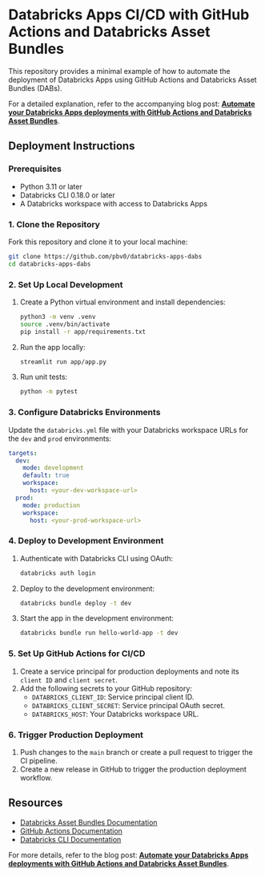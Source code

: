 # Databricks Apps CI/CD with GitHub Actions and Databricks Asset Bundles

This repository provides a minimal example of how to automate the deployment of Databricks Apps using GitHub Actions and Databricks Asset Bundles (DABs).

For a detailed explanation, refer to the accompanying blog post: [**Automate your Databricks Apps deployments with GitHub Actions and Databricks Asset Bundles**](https://apps-cookbook.dev/blog/automate-apps-deployments-dabs).

## Deployment Instructions

### Prerequisites

- Python 3.11 or later
- Databricks CLI 0.18.0 or later
- A Databricks workspace with access to Databricks Apps

### 1. Clone the Repository

Fork this repository and clone it to your local machine:

```bash
git clone https://github.com/pbv0/databricks-apps-dabs
cd databricks-apps-dabs
```

### 2. Set Up Local Development

1. Create a Python virtual environment and install dependencies:
   ```bash
   python3 -m venv .venv
   source .venv/bin/activate
   pip install -r app/requirements.txt
   ```
2. Run the app locally:
   ```bash
   streamlit run app/app.py
   ```
3. Run unit tests:
   ```bash
   python -m pytest
   ```

### 3. Configure Databricks Environments

Update the `databricks.yml` file with your Databricks workspace URLs for the `dev` and `prod` environments:

```yaml
targets:
  dev:
    mode: development
    default: true
    workspace:
      host: <your-dev-workspace-url>
  prod:
    mode: production
    workspace:
      host: <your-prod-workspace-url>
```

### 4. Deploy to Development Environment

1. Authenticate with Databricks CLI using OAuth:
   ```bash
   databricks auth login
   ```
2. Deploy to the development environment:
   ```bash
   databricks bundle deploy -t dev
   ```
3. Start the app in the development environment:
   ```bash
   databricks bundle run hello-world-app -t dev
   ```

### 5. Set Up GitHub Actions for CI/CD

1. Create a service principal for production deployments and note its `client ID` and `client secret`.
2. Add the following secrets to your GitHub repository:
   - `DATABRICKS_CLIENT_ID`: Service principal client ID.
   - `DATABRICKS_CLIENT_SECRET`: Service principal OAuth secret.
   - `DATABRICKS_HOST`: Your Databricks workspace URL.

### 6. Trigger Production Deployment

1. Push changes to the `main` branch or create a pull request to trigger the CI pipeline.
2. Create a new release in GitHub to trigger the production deployment workflow.

## Resources

- [Databricks Asset Bundles Documentation](https://docs.databricks.com/aws/en/dev-tools/bundles/)
- [GitHub Actions Documentation](https://docs.github.com/en/actions)
- [Databricks CLI Documentation](https://docs.databricks.com/aws/en/dev-tools/cli/)

For more details, refer to the blog post: [**Automate your Databricks Apps deployments with GitHub Actions and Databricks Asset Bundles**](https://apps-cookbook.dev/blog/automate-apps-deployments-dabs).
